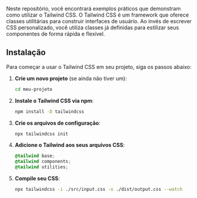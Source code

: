 Neste repositório, você encontrará exemplos práticos que demonstram como utilizar o Tailwind CSS. O Tailwind CSS é um framework que oferece classes utilitárias para construir interfaces de usuário. Ao invés de escrever CSS personalizado, você utiliza classes já definidas para estilizar seus componentes de forma rápida e flexível.

## Instalação

Para começar a usar o Tailwind CSS em seu projeto, siga os passos abaixo:

1. **Crie um novo projeto** (se ainda não tiver um):

   ```bash
   cd meu-projeto
   ```

2. **Instale o Tailwind CSS via npm**:

   ```bash
   npm install -D tailwindcss
   ```

3. **Crie os arquivos de configuração**:

   ```bash
   npx tailwindcss init
   ```

4. **Adicione o Tailwind aos seus arquivos CSS**:

   ```css
   @tailwind base;
   @tailwind components;
   @tailwind utilities;
   ```

5. **Compile seu CSS**:

   ```bash
   npx tailwindcss -i ./src/input.css -o ./dist/output.css --watch
   ```
